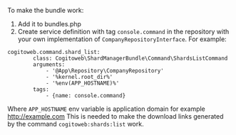 To make the bundle work: 
1. Add it to bundles.php
2. Create service definition with tag `console.command` in the repository
with your own implementation of `CompanyRepositoryInterface`.
For example: 
```
cogitoweb.command.shard_list:
        class: Cogitoweb\ShardManagerBundle\Command\ShardsListCommand
        arguments:
            - '@App\Repository\CompanyRepository'
            - '%kernel.root_dir%'
            - '%env(APP_HOSTNAME)%'
        tags:
            - {name: console.command}
```
Where `APP_HOSTNAME` env variable is application domain for example http://example.com
This is needed to make the download links generated by the command `cogitoweb:shards:list` work.